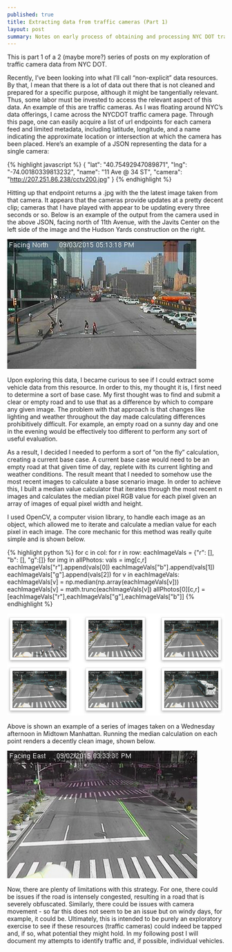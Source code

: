 ```yaml
---
published: true
title: Extracting data from traffic cameras (Part 1)
layout: post
summary: Notes on early process of obtaining and processing NYC DOT traffic camera image streams
---
```


This is part 1 of a 2 (maybe more?) series of posts on my exploration of traffic camera data from NYC DOT.

Recently, I’ve been looking into what I’ll call “non-explicit” data resources. By that, I mean that there is a lot of data out there that is not cleaned and prepared for a specific purpose, although it might be tangentially relevant. Thus, some labor must be invested to access the relevant aspect of this data. An example of this are traffic cameras. As I was floating around NYC’s data offerings, I came across the NYCDOT traffic camera page. Through this page, one can easily acquire a list of url endpoints for each camera feed and limited metadata, including latitude, longitude, and a name indicating the approximate location or intersection at which the camera has been placed. Here’s an example of a JSON representing the data for a single camera:

{% highlight javascript %}
{
  "lat": "40.75492947089871",
  "lng": "-74.00180339813232",
  "name": "11 Ave @ 34 ST",
  "camera": "http://207.251.86.238/cctv200.jpg"
}
{% endhighlight %}

Hitting up that endpoint returns a .jpg with the the latest image taken from that camera. It appears that the cameras provide updates at a pretty decent clip; cameras that I have played with appear to be updating every three seconds or so. Below is an example of the output from the camera used in the above JSON, facing north of 11th Avenue, with the Javits Center on the left side of the image and the Hudson Yards construction on the right.

![cctv200](https://raw.githubusercontent.com/kuanb/kuanb.github.io/master/images/_posts/traffic-cameras/cctv200.png)

Upon exploring this data, I became curious to see if I could extract some vehicle data from this resource. In order to this, my thought it is, I first need to determine a sort of base case. My first thought was to find and submit a clear or empty road and to use that as a difference by which to compare any given image. The problem with that approach is that changes like lighting and weather throughout the day made calculating differences prohibitively difficult. For example, an empty road on a sunny day and one in the evening would be effectively too different to perform any sort of useful evaluation.

As a result, I decided I needed to perform a sort of “on the fly” calculation, creating a current base case. A current base case would need to be an empty road at that given time of day, replete with its current lighting and weather conditions. The result meant that I needed to somehow use the most recent images to calculate a base scenario image. In order to achieve this, I built a median value calculator that iterates through the most recent n images and calculates the median pixel RGB value for each pixel given an array of images of equal pixel width and height.

I used OpenCV, a computer vision library, to handle each image as an object, which allowed me to iterate and calculate a median value for each pixel in each image. The core mechanic for this method was really quite simple and is shown below.

{% highlight python %}
for c in col:
  for r in row:
    eachImageVals = {"r": [], "b": [], "g":[]}
    for img in allPhotos:
      vals = img[c,r]
      eachImageVals["r"].append(vals[0])
      eachImageVals["b"].append(vals[1])
      eachImageVals["g"].append(vals[2])
    for v in eachImageVals:
      eachImageVals[v] = np.median(np.array(eachImageVals[v]))
      eachImageVals[v] = math.trunc(eachImageVals[v])
    allPhotos[0][c,r] = [eachImageVals["r"],eachImageVals["g"],eachImageVals["b"]]
{% endhighlight %}

![6shots](https://raw.githubusercontent.com/kuanb/kuanb.github.io/master/images/_posts/traffic-cameras/6shots.png)

Above is shown an example of a series of images taken on a Wednesday afternoon in Midtown Manhattan. Running the median calculation on each point renders a decently clean image, shown below. 

![merged](https://raw.githubusercontent.com/kuanb/kuanb.github.io/master/images/_posts/traffic-cameras/merged.png)

Now, there are plenty of limitations with this strategy. For one, there could be issues if the road is intensely congested, resulting in a road that is severely obfuscated. Similarly, there could be issues with camera movement - so far this does not seem to be an issue but on windy days, for example, it could be. Ultimately, this is intended to be purely an exploratory exercise to see if these resources (traffic cameras) could indeed be tapped and, if so, what potential they might hold. In my following post I will document my attempts to identify traffic and, if possible, individual vehicles.